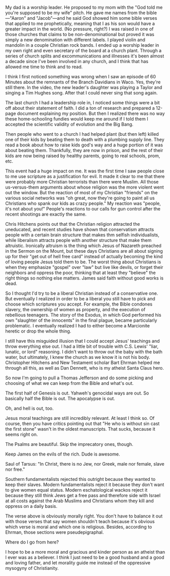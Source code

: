 My dad is a worship leader. He proposed to my mom with the "God told me you're supposed to be my wife" pitch. He gave me names from the bible—"Aaron" and "Jacob"—and he said God showed him some bible verses that applied to me prophetically, meaning that I as his son would have a greater impact in the world. (No pressure, right?) I was raised in one of those churches that claims to be non-denominational but proved it was simply a new denomination with different labels. I played violin and mandolin in a couple Christian rock bands. I ended up a worship leader in my own right and even secretary of the board at a church plant. Through a series of church splits and excommunications and illnesses it's been almost a decade since I've been involved in any church, and I think that has allowed me time to think and to read.

I think I first noticed something was wrong when I saw an episode of 60 Minutes about the remnants of the Branch Davidians in Waco. Yes, they're still there. In the video, the new leader's daughter was playing a Taylor and singing a Tim Hughes song. After that I could never sing that song again.

The last church I had a leadership role in, I noticed some things were a bit off about their statement of faith. I did a ton of research and prepared a 12-page document explaining my position. But then I realized there was no way these home-schooling fundies would keep me around if I told them I accepted the scientific validity of evolution and the Big Bang.

Then people who went to a church I had helped plant (but then left) killed one of their kids by beating them to death with a plumbing supply line. They read a book about how to raise kids god's way and a huge portion of it was about beating them. Thankfully, they are now in prison, and the rest of their kids are now being raised by healthy parents, going to real schools, prom, etc.

This event had a huge impact on me. It was the first time I saw people close to me use scripture as a justification for evil. It made it clear to me that there were probably more Christian terrorists than there were Muslim. All those us-versus-them arguments about whose religion was the more violent went out the window. But the reaction of most of my Christian "friends" on the various social networks was "oh great, now they're going to paint all us Christians who spank our kids as crazy people." My reaction was "people, it's not about you!" People's reactions to our calls for gun control after the recent shootings are exactly the same.

Chris Hitchens points out that the Christian religion attracted the uneducated, and recent studies have shown that conservatism attracts people with a certain brain structure that makes thm selfish individualists, while liberalism attracts people with another structure that make them altruistic. Ironically altruism is the thing which Jesus of Nazareth preached in the Sermon on the Mount, but these days Christians are all about signing up for their "get out of hell free card" instead of actually becoming the kind of loving people Jesus told them to be. The worst thing about Christians is when they emphasize "gospel" over "law" but live like devils, or forget their neighbors and oppress the poor, thinking that at least they "believe" the right things so nothing else matters. James said faith without good works is dead.

So I thought I'd try to be a liberal Christian instead of a conservative one. But eventually I realized in order to be a liberal you still have to pick and choose which scriptures you accept. For example, the Bible condones slavery, the ownership of women as property, and the execution of rebellious teenagers. The story of the Exodus, in which God performed his own "slaughter of the innocents" in the final plague, became particularly problematic. I eventually realized I had to either become a Marcionite heretic or drop the whole thing.

I still have this misguided illusion that I could accept Jesus' teachings and throw everything else out. I had a little bit of trouble with C.S. Lewis' "liar, lunatic, or lord" reasoning. I didn't want to throw out the baby with the bath water, but ultimately, I knew the church as we know it is not his body. Christopher Hitchens and New Testament scholar Bart Ehrman helped me through all this, as well as Dan Dennett, who is my atheist Santa Claus hero.

So now I'm going to pull a Thomas Jefferson and do some picking and choosing of what we can keep from the Bible and what's out.

The first half of Genesis is out. Yahweh's genocidal ways are out. So basically half the Bible is out. The apocalypse is out.

Oh, and hell is out, too.

Jesus moral teachings are still incredibly relevant. At least I think so. Of course, then you have critics pointing out that "He who is without sin cast the first stone" wasn't in the oldest manuscripts. That sucks, because it seems right on.

The Psalms are beautiful. Skip the imprecatory ones, though.

Keep James on the evils of the rich. Dude is awesome.

Saul of Tarsus: "In Christ, there is no Jew, nor Greek, male nor female, slave nor free."

Southern fundamentalists rejected this outright because they wanted to keep their slaves. Modern fundamentalists reject it because they don't want to give women equal status. Modern eschatological wackos reject it because they still think Jews get a free pass and therefore side with Israel at all costs against the Arab Muslims and Christians whom they kill and oppress on a daily basis.

The verse above is obviously morally right. You don't have to balance it out with those verses that say women shouldn't teach because it's obvious which verse is moral and which one is religious. Besides, according to Ehrman, those sections were pseudepigraphal.

Where do I go from here?

I hope to be a more moral and gracious and kinder person as an atheist than I ever was as a believer. I think I just need to be a good husband and a good and loving father, and let morality guide me instead of the oppressive mysogyny of Christianity.
